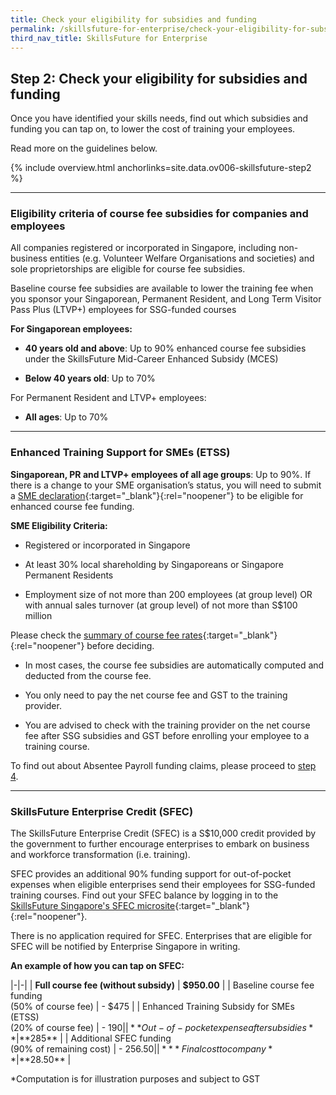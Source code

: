 ```yaml
---
title: Check your eligibility for subsidies and funding
permalink: /skillsfuture-for-enterprise/check-your-eligibility-for-subsidies-and-funding/
third_nav_title: SkillsFuture for Enterprise
---
```


## Step 2: Check your eligibility for subsidies and funding

Once you have identified your skills needs, find out which subsidies and funding you can tap on, to lower the cost of training your employees. 

Read more on the guidelines below.

{% include overview.html anchorlinks=site.data.ov006-skillsfuture-step2 %}

----
<a name="eligibility-criteria"></a>
### Eligibility criteria of course fee subsidies for companies and employees

All companies registered or incorporated in Singapore, including non-business entities (e.g. Volunteer Welfare Organisations and societies) and sole proprietorships are eligible for course fee subsidies. 

Baseline course fee subsidies are available to lower the training fee when you sponsor your Singaporean, Permanent Resident, and Long Term Visitor Pass Plus (LTVP+) employees for SSG-funded courses

**For Singaporean employees:**

- **40 years old and above**: Up to 90% enhanced course fee subsidies under the SkillsFuture Mid-Career Enhanced Subsidy (MCES)

- **Below 40 years old**: Up to 70%

For Permanent Resident and LTVP+ employees:

- **All ages**: Up to 70%

----
<a name="enhanced-training-support"></a>
### Enhanced Training Support for SMEs (ETSS)

**Singaporean, PR and LTVP+ employees of all age groups**: Up to 90%. If there is a change to your SME organisation’s status, you will need to submit a [SME declaration](https://sfec.enterprisejobskills.gov.sg/Callbackhandler/Prelogin.aspx){:target="_blank"}{:rel="noopener"} to be eligible for enhanced course fee funding. 

**SME Eligibility Criteria:**

- Registered or incorporated in Singapore

- At least 30% local shareholding by Singaporeans or Singapore Permanent Residents

- Employment size of not more than 200 employees (at group level) OR with annual sales turnover (at group level) of not more than S$100 million

Please check the [summary of course fee rates](https://www.enterprisejobskills.gov.sg/content/upgrade-skills/course-fee-and-absentee-payroll-funding.html){:target="_blank"}{:rel="noopener"} before deciding. 

- In most cases, the course fee subsidies are automatically computed and deducted from the course fee. 

- You only need to pay the net course fee and GST to the training provider. 

- You are advised to check with the training provider on the net course fee after SSG subsidies and GST before enrolling your employee to a training course.

To find out about Absentee Payroll funding claims, please proceed to [step 4](_blank).

----
<a name="sfec"></a>
### SkillsFuture Enterprise Credit (SFEC)

The SkillsFuture Enterprise Credit (SFEC) is a S$10,000 credit provided by the government to further encourage enterprises to embark on business and workforce transformation (i.e. training). 

SFEC provides an additional 90% funding support for out-of-pocket expenses when eligible enterprises send their employees for SSG-funded training courses. Find out your SFEC balance by logging in to the [SkillsFuture Singapore's SFEC microsite](https://sfec.enterprisejobskills.gov.sg/Callbackhandler/Prelogin.aspx){:target="_blank"}{:rel="noopener"}.

There is no application required for SFEC. Enterprises that are eligible for SFEC will be notified by Enterprise Singapore in writing.  

**An example of how you can tap on SFEC:**

|-|-|
| **Full course fee (without subsidy)** | **$950.00** |
| Baseline course fee funding<br>(50% of course fee) | - $475 |
| Enhanced Training Subsidy for SMEs (ETSS)<br>(20% of course fee) | - $190 |
| **Out-of-pocket expense after subsidies** | **$285** |
| Additional SFEC funding<br>(90% of remaining cost) | - $256.50 |
| ***Final cost to company** |**$28.50** |

*Computation is for illustration purposes and subject to GST

<script src="/jquery/jquery.min.js"></script>
<script src="/jquery/bp-menu-new-tab.js"></script>
<script src="/jquery/resize-tables.js"></script>

